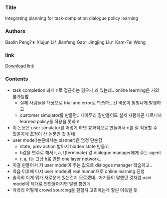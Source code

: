 ### Title
Integrating planning for task-completion dialogue policy learning

### Authors
Baolin Peng?∗ Xiujun Li† Jianfeng Gao† Jingjing Liu† Kam-Fai Wong

### link
[Download link](https://arxiv.org/pdf/1801.06176.pdf)

### Contents
- task completion 과제 rl로 접근하는 경우가 꽤 있는데.. online learning은 거의 불가능함
    - 실제 사람들을 대상으로 trial and error로 학습하는건 비용이 엄청나게 발생하고
    - customer simulator를 만들면.. 제아무리 잘만들어도 실제 사람하곤 다르니까 learned policy를 적용을 못하고
- 이 논문은 user simulator를 어떻게 하면 효과적으로 만들어서 rl를 잘 적용할 수 있을지에 초점이 간 논문인 것 같네
- user model(논문에서는 planner)은 엄청 단순함
    - state, prev action 받아서 hidden state 만들고
    - h값을 변수로 해서 r, a, t(terminate) 값 dialogue manager에게 주는 agent
    - r, a, t는 그냥 h로 만든 one layer network..
- 이걸 만들어서 저 user model이 주는 값으로 dialogue manager 학습하고..
- 학습 이후에 다시 user model과 real human으로 online learning 진행
- 솔직히 이게 뭐가 새로운게 있는건지 모르겠네.. 자기들이 말했던 것처럼 user model이 제대로 안만들어지면 말짱 꽝인데
- 차라리 어떻게 crowd sourcing을 잘할지 고민하는게 훨씬 이득일 듯
